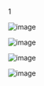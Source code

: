 1

![image](https://github.com/user-attachments/assets/2657680a-cf0f-41f7-93ec-1f0b3b8d29a4)

![image](https://github.com/user-attachments/assets/23e777b5-6921-4a1c-9441-0146aca79184)

![image](https://github.com/user-attachments/assets/461a7adb-1327-4427-967e-4dbc9cc45f27)

![image](https://github.com/user-attachments/assets/6dd1a56e-ed34-4794-8210-ebb41577ab5c)
